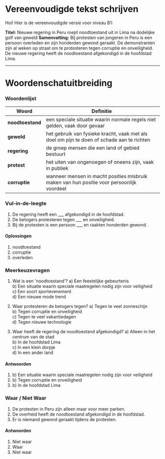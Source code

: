 # Vereenvoudigde tekst schrijven
Hoi! Hier is de vereenvoudigde versie voor niveau B1:

**Titel:** Nieuwe regering in Peru roept noodtoestand uit in Lima na dodelijke golf van geweld
**Samenvatting:** Bij protesten van jongeren in Peru is een persoon overleden en zijn honderden gewond geraakt. De demonstranten zijn al weken op straat om te protesteren tegen corruptie en onveiligheid. De nieuwe regering heeft de noodtoestand afgekondigd in de hoofdstad Lima.

---

# Woordenschatuitbreiding

### Woordenlijst

| Woord | Definitie |
|-------|-----------|
| **noodtoestand** | een speciale situatie waarin normale regels niet gelden, vaak door gevaar |
| **geweld** | het gebruik van fysieke kracht, vaak met als doel om pijn te doen of schade aan te richten |
| **regering** | de groep mensen die een land of gebied bestuurt |
| **protest** | het uiten van ongenoegen of oneens zijn, vaak in publiek |
| **corruptie** | wanneer mensen in macht posities misbruik maken van hun positie voor persoonlijk voordeel |

### Vul-in-de-leegte
1. De regering heeft een ___ afgekondigd in de hoofdstad.
2. De betogers protesteren tegen ___ en onveiligheid.
3. Bij de protesten is een persoon ___ en raakten honderden gewond.

#### Oplossingen
1. noodtoestand
2. corruptie
3. overleden

### Meerkeuzevragen
1. Wat is een 'noodtoestand'?
   a) Een feestelijke gebeurtenis  
   b) Een situatie waarin speciale maatregelen nodig zijn voor veiligheid  
   c) Een soort sportevenement  
   d) Een nieuwe mode trend  

2. Waar protesteren de betogers tegen?
   a) Tegen te veel zonneschijn  
   b) Tegen corruptie en onveiligheid  
   c) Tegen te veel vakantiedagen  
   d) Tegen nieuwe technologie  

3. Waar heeft de regering de noodtoestand afgekondigd?
   a) Alleen in het centrum van de stad  
   b) In de hoofdstad Lima  
   c) In een klein dorpje  
   d) In een ander land  

#### Antwoorden
1. b) Een situatie waarin speciale maatregelen nodig zijn voor veiligheid  
2. b) Tegen corruptie en onveiligheid  
3. b) In de hoofdstad Lima  

### Waar / Niet Waar
1. De protesten in Peru zijn alleen maar voor meer parken.  
2. De overheid heeft de noodtoestand afgekondigd in de hoofdstad.  
3. Er is niemand gewond geraakt tijdens de protesten.  

#### Antwoorden
1. Niet waar  
2. Waar  
3. Niet waar